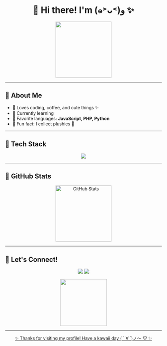 <h1 align="center">🌸 Hi there! I'm <Your Name> (๑˃ᴗ˂)ﻭ ✨</h1>

<p align="center">
  <img src="https://media0.giphy.com/media/v1.Y2lkPTc5MGI3NjExaXZmaGx2Zjh5b2YxazNxNXg2N2I5aHVyeW1lZXNqOXJiNzd0eWh0NCZlcD12MV9pbnRlcm5hbF9naWZfYnlfaWQmY3Q9Zw/kZqbBT64ECtjy/giphy.gif" width="180" />
</p>

---

## 🍓 About Me
- 💖 Loves coding, coffee, and cute things ✨  
- 🐾 Currently learning **<your current focus here>**  
- 🎀 Favorite languages: **JavaScript, PHP, Python**  
- 🌸 Fun fact: I collect plushies 🧸  

---

## 🌷 Tech Stack
<p align="center">
  <img src="https://skillicons.dev/icons?i=html,css,js,php,python,react,mysql,git,github,vscode&perline=6" />
</p>

---

## 🐰 GitHub Stats
<p align="center">
  <img src="https://github-readme-stats.vercel.app/api?username=Serrius&show_icons=true&hide_border=true&bg_color=ffb6c1,ffc0cb,e6e6fa,ffffff&title_color=ff69b4&icon_color=ff69b4&text_color=4b0082" alt="GitHub Stats" height="180"/>
</p>

---

## 🍬 Let's Connect!
<p align="center">
  <a href="https://twitter.com/"><img src="https://img.shields.io/badge/Twitter-ffb6c1?style=for-the-badge&logo=x&logoColor=white"/></a>
  <a href="https://instagram.com/"><img src="https://img.shields.io/badge/Instagram-ffc0cb?style=for-the-badge&logo=instagram&logoColor=white"/></a>
  <a href="https://www.linkedin.com/in/">
</p>

<p align="center">
  <img src="https://media0.giphy.com/media/v1.Y2lkPTc5MGI3NjExaXZmaGx2Zjh5b2YxazNxNXg2N2I5aHVyeW1lZXNqOXJiNzd0eWh0NCZlcD12MV9pbnRlcm5hbF9naWZfYnlfaWQmY3Q9Zw/kZqbBT64ECtjy/giphy.gif" width="150"/>
</p>

---

<p align="center">✨ Thanks for visiting my profile! Have a kawaii day ( ´ ∀ `)ノ～ ♡ ✨</p>
